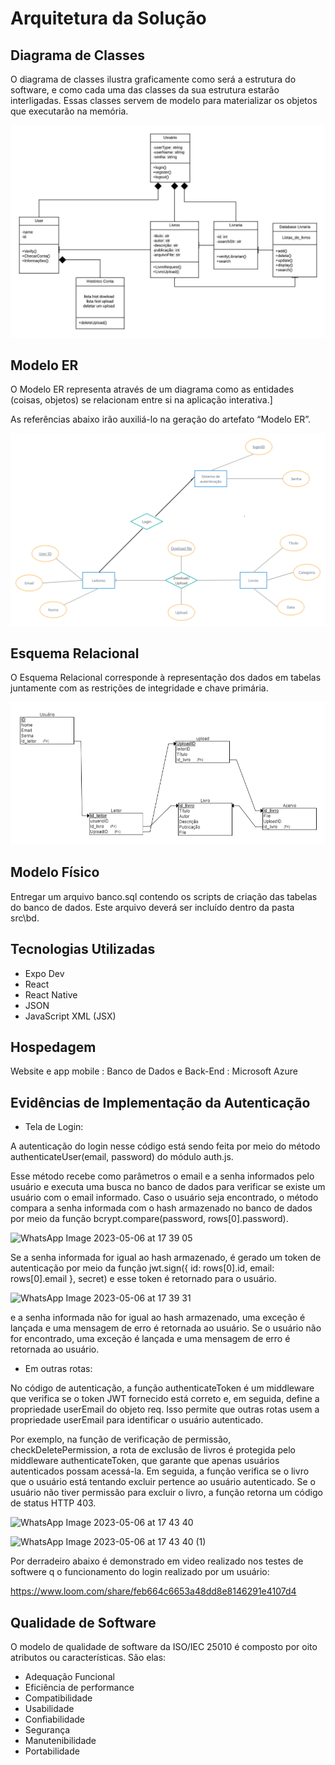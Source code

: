 # Arquitetura da Solução

## Diagrama de Classes

O diagrama de classes ilustra graficamente como será a estrutura do software, e como cada uma das classes da sua estrutura estarão interligadas. Essas classes servem de modelo para materializar os objetos que executarão na memória.

<img src="/img/diagrama_classe.jpeg">


## Modelo ER

O Modelo ER representa através de um diagrama como as entidades (coisas, objetos) se relacionam entre si na aplicação interativa.]

As referências abaixo irão auxiliá-lo na geração do artefato “Modelo ER”.

<img src="/img/22er.jpg">

## Esquema Relacional

O Esquema Relacional corresponde à representação dos dados em tabelas juntamente com as restrições de integridade e chave primária.

<img src="/img/relationalScheme.png">

## Modelo Físico

Entregar um arquivo banco.sql contendo os scripts de criação das tabelas do banco de dados. Este arquivo deverá ser incluído dentro da pasta src\bd.

## Tecnologias Utilizadas

* Expo Dev
* React
* React Native
* JSON
* JavaScript XML (JSX)

## Hospedagem

Website e app mobile : 
Banco de Dados e Back-End : Microsoft Azure

## Evidências de Implementação da Autenticação

* Tela de Login:

A autenticação do login nesse código está sendo feita por meio do método authenticateUser(email, password) do módulo auth.js.

Esse método recebe como parâmetros o email e a senha informados pelo usuário e executa uma busca no banco de dados para verificar se existe 
um usuário com o email informado. Caso o usuário seja encontrado, o método compara a senha informada com o hash armazenado no banco de dados 
por meio da função bcrypt.compare(password, rows[0].password).


![WhatsApp Image 2023-05-06 at 17 39 05](https://user-images.githubusercontent.com/102702197/236647600-21f77163-d332-481d-b8fb-7e9e1e0a3cc6.jpeg)

Se a senha informada for igual ao hash armazenado, é gerado um token de autenticação 
por meio da função jwt.sign({ id: rows[0].id, email: rows[0].email }, secret) e esse token é retornado para o usuário.

![WhatsApp Image 2023-05-06 at 17 39 31](https://user-images.githubusercontent.com/102702197/236647630-bb6d21ee-3613-4152-89aa-e16fd7a8d7bc.jpeg)

e a senha informada não for 
igual ao hash armazenado, uma exceção é lançada e uma mensagem de erro é retornada ao usuário. Se o usuário não for encontrado, uma exceção é 
lançada e uma mensagem de erro é retornada ao usuário.

* Em outras rotas:

No código de autenticação, a função authenticateToken é um middleware que verifica se o token JWT fornecido está correto e, em seguida, define a propriedade userEmail do objeto req. Isso permite que outras rotas usem a propriedade userEmail para identificar o usuário autenticado.

Por exemplo, na função de verificação de permissão, checkDeletePermission, a rota de exclusão de livros é protegida pelo middleware authenticateToken, que garante que apenas usuários autenticados possam acessá-la. Em seguida, a função verifica se o livro que o usuário está tentando excluir pertence ao usuário autenticado. Se o usuário não tiver permissão para excluir o livro, a função retorna um código de status HTTP 403.

![WhatsApp Image 2023-05-06 at 17 43 40](https://user-images.githubusercontent.com/102702197/236647669-f08fb49a-ed15-4915-8f85-d6d54cc42d99.jpeg)

![WhatsApp Image 2023-05-06 at 17 43 40 (1)](https://user-images.githubusercontent.com/102702197/236647685-94784f53-40b5-4267-99e3-d5f58a3334aa.jpeg)

Por derradeiro abaixo é demonstrado em video realizado nos testes de softwere q o funcionamento do login realizado por um usuário:

https://www.loom.com/share/feb664c6653a48dd8e8146291e4107d4

## Qualidade de Software

O modelo de qualidade de software da ISO/IEC 25010 é composto por oito atributos ou características. São elas:

* Adequação Funcional
* Eficiência de performance
* Compatibilidade
* Usabilidade 
* Confiabilidade 
* Segurança 
* Manutenibilidade
* Portabilidade

